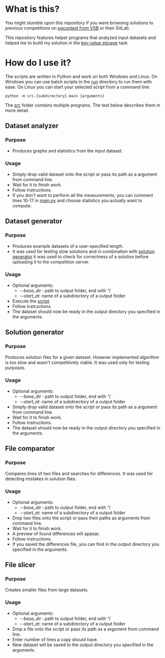 # What is this?

You might stumble upon this repository if you were browsing solutions to previous competitions on [pgcontest from VSB](https://pgcontest.vsb.cz/contest/) or their GitLab.

This repository features helper programs that analyzed input datasets and helped me to build my solution in the [key-value storage](https://pgcontest.vsb.cz/contest/task/3) task.

# How do I use it?
The scripts are written in Python and work on both Windows and Linux. On Windows you can use batch scripts in the [run](/run) directory to run them with ease. On Linux you can start your selected script from a command line:

```
python -m src.{subdirectory}.main {arguments}
```

The [src](/src) folder contains multiple programs. The text below describes them in more detail.

## Dataset analyzer
### Purpose
- Produces graphs and statistics from the input dataset.

### Usage
- Simply drop valid dataset onto the script or pass its path as a argument from command line.
- Wait for it to finish work.
- Follow instructions.
- If you don't want to perform all the measurements, you can comment lines 10-17 in [main.py](/src/dataset_analyzer/main.py) and choose statistics you actually want to compute.

## Dataset generator
### Purpose
- Produces example datasets of a user-specified length.
- It was used for testing slow solutions and in combination with [solution generator](/src/solution_generator) it was used to check for correctness of a solution before uploading it to the competition server.

### Usage
- Optional arguments:
    - *--base_dir* : path to output folder, end with '\\'
    - *--start_at*: name of a subdirectory of a output folder
- Execute the [script](/src/dataset_generator/main.py).
- Follow instructions.
- The dataset should now be ready in the output directory you specified in the arguments.

## Solution generator
### Purpose
Produces solution files for a given dataset. However implemented algorithm is too slow and wasn't competitively viable. It was used only for testing purposes.

### Usage
- Optional arguments:
    - *--base_dir* : path to output folder, end with '\\'
    - *--start_at*: name of a subdirectory of a output folder
- Simply drop valid dataset onto the script or pass its path as a argument from command line.
- Wait for it to finish work.
- Follow instructions.
- The dataset should now be ready in the output directory you specified in the arguments.

## File comparator
### Purpose
Compares lines of two files and searches for differences. It was used for detecting mistakes in solution files.

### Usage
- Optional arguments:
    - *--base_dir* : path to output folder, end with '\\'
    - *--start_at*: name of a subdirectory of a output folder
- Drop two files onto the script or pass their paths as arguments from command line.
- Wait for it to finish work.
- A preview of found differences will appear.
- Follow instructions.
- If you saved the differences file, you can find in the output directory you specified in the arguments.

## File slicer
### Purpose
Creates smaller files from large datasets.

### Usage
- Optional arguments:
    - *--base_dir* : path to output folder, end with '\\'
    - *--start_at*: name of a subdirectory of a output folder
- Drop a file onto the script or pass its path as a argument from command line.
- Enter number of lines a copy should have.
- New dataset will be saved to the output directory you specified in the arguments.
